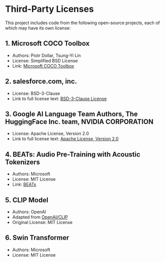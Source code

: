 # Third-Party Licenses

This project includes code from the following open-source projects, each of which may have its own license:

## 1. Microsoft COCO Toolbox
   - Authors: Piotr Dollar, Tsung-Yi Lin
   - License: Simplified BSD License
   - Link: [Microsoft COCO Toolbox](http://mscoco.org/)

## 2. salesforce.com, inc.
   - License: BSD-3-Clause
   - Link to full license text: [BSD-3-Clause License](https://opensource.org/licenses/BSD-3-Clause)

## 3. Google AI Language Team Authors, The HuggingFace Inc. team, NVIDIA CORPORATION
   - License: Apache License, Version 2.0
   - Link to full license text: [Apache License, Version 2.0](http://www.apache.org/licenses/LICENSE-2.0)

## 4. BEATs: Audio Pre-Training with Acoustic Tokenizers
   - Authors: Microsoft
   - License: MIT License
   - Link: [BEATs](https://arxiv.org/abs/2212.09058)

## 5. CLIP Model
   - Authors: OpenAI
   - Adapted from [OpenAI/CLIP](https://github.com/openai/CLIP)
   - Original License: MIT License

## 6. Swin Transformer
   - Authors: Microsoft
   - License: MIT License

